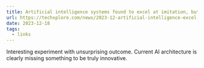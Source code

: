 ```yaml
---
title: Artificial intelligence systems found to excel at imitation, but not innovation
url: https://techxplore.com/news/2023-12-artificial-intelligence-excel-imitation.html
date: 2023-12-18
tags:
  - links
---
```


Interesting experiment with unsurprising outcome. Current AI architecture is clearly missing something to be truly innovative.
